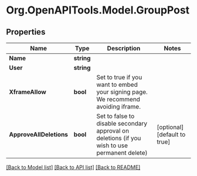 
# Org.OpenAPITools.Model.GroupPost

## Properties

Name | Type | Description | Notes
------------ | ------------- | ------------- | -------------
**Name** | **string** |  | 
**User** | **string** |  | 
**XframeAllow** | **bool** | Set to true if you want to embed your signing page. We recommend avoiding iframe. | 
**ApproveAllDeletions** | **bool** | Set to false to disable secondary approval on deletions (if you wish to use permanent delete) | [optional] [default to true]

[[Back to Model list]](../README.md#documentation-for-models)
[[Back to API list]](../README.md#documentation-for-api-endpoints)
[[Back to README]](../README.md)

